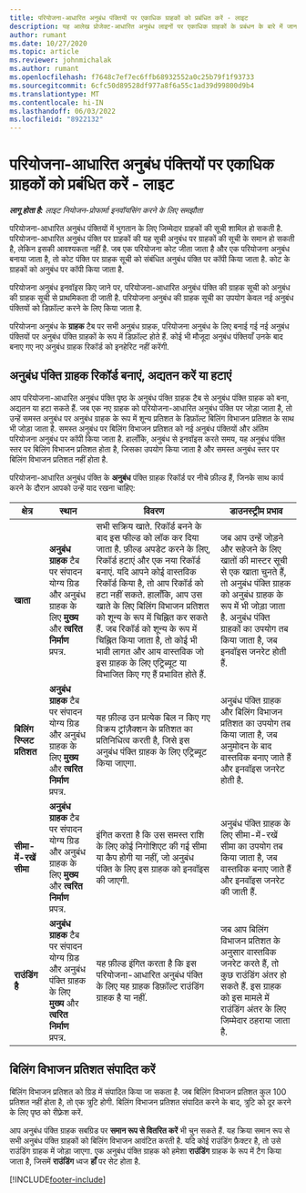 ```yaml
---
title: परियोजना-आधारित अनुबंध पंक्तियों पर एकाधिक ग्राहकों को प्रबंधित करें - लाइट
description: यह आलेख प्रोजेक्ट-आधारित अनुबंध लाइनों पर एकाधिक ग्राहकों के प्रबंधन के बारे में जानकारी प्रदान करता है।
author: rumant
ms.date: 10/27/2020
ms.topic: article
ms.reviewer: johnmichalak
ms.author: rumant
ms.openlocfilehash: f7648c7ef7ec6ffb68932552a0c25b79f1f93733
ms.sourcegitcommit: 6cfc50d89528df977a8f6a55c1ad39d99800d9b4
ms.translationtype: MT
ms.contentlocale: hi-IN
ms.lasthandoff: 06/03/2022
ms.locfileid: "8922132"
---
```

# <a name="manage-multiple-customers-on-project-based-contract-lines---lite"></a>परियोजना-आधारित अनुबंध पंक्तियों पर एकाधिक ग्राहकों को प्रबंधित करें - लाइट

_**लागू होता है:** लाइट नियोजन-प्रोफार्मा इनवॉयसिंग करने के लिए समझौता_

परियोजना-आधारित अनुबंध पंक्तियों में भुगतान के लिए जिम्मेदार ग्राहकों की सूची शामिल हो सकती है. परियोजना-आधारित अनुबंध पंक्ति पर ग्राहकों की यह सूची अनुबंध पर ग्राहकों की सूची के समान हो सकती है, लेकिन इसकी आवश्यकता नहीं है. जब एक परियोजना कोट जीता जाता है और एक परियोजना अनुबंध बनाया जाता है, तो कोट पंक्ति पर ग्राहक सूची को संबंधित अनुबंध पंक्ति पर कॉपी किया जाता है. कोट के ग्राहकों को अनुबंध पर कॉपी किया जाता है.

परियोजना अनुबंध इनवॉइस किए जाने पर, परियोजना-आधारित अनुबंध पंक्ति की ग्राहक सूची को अनुबंध की ग्राहक सूची से प्राथमिकता दी जाती है. परियोजना अनुबंध की ग्राहक सूची का उपयोग केवल नई अनुबंध पंक्तियों को डिफ़ॉल्ट करने के लिए किया जाता है.

परियोजना अनुबंध के **ग्राहक** टैब पर सभी अनुबंध ग्राहक, परियोजना अनुबंध के लिए बनाई गई नई अनुबंध पंक्तियों पर अनुबंध पंक्ति ग्राहकों के रूप में डिफ़ॉल्ट होते हैं. कोई भी मौजूदा अनुबंध पंक्तियाँ उनके बाद बनाए गए नए अनुबंध ग्राहक रिकॉर्ड को इनहेरिट नहीं करेंगी.

## <a name="create-update-or-delete-a-contract-line-customer-record"></a>अनुबंध पंक्ति ग्राहक रिकॉर्ड बनाएं, अद्यतन करें या हटाएं

आप परियोजना-आधारित अनुबंध पंक्ति पृष्ठ के अनुबंध पंक्ति ग्राहक टैब से अनुबंध पंक्ति ग्राहक को बना, अद्यतन या हटा सकते हैं. जब एक नए ग्राहक को परियोजना-आधारित अनुबंध पंक्ति पर जोड़ा जाता है, तो उन्हें समस्त अनुबंध पर अनुबंध ग्राहक के रूप में शून्य प्रतिशत के डिफ़ॉल्ट बिलिंग विभाजन प्रतिशत के साथ भी जोड़ा जाता है. समस्त अनुबंध पर बिलिंग विभाजन प्रतिशत को नई अनुबंध पंक्तियों और अंतिम परियोजना अनुबंध पर कॉपी किया जाता है. हालाँकि, अनुबंध से इनवॉइस करते समय, यह अनुबंध पंक्ति स्तर पर बिलिंग विभाजन प्रतिशत होता है, जिसका उपयोग किया जाता है और समस्त अनुबंध स्तर पर बिलिंग विभाजन प्रतिशत नहीं होता है.

परियोजना-आधारित अनुबंध पंक्ति के **अनुबंध** पंक्ति ग्राहक रिकॉर्ड पर नीचे फ़ील्ड हैं, जिनके साथ कार्य करने के दौरान आपको उन्हें याद रखना चाहिए:

| क्षेत्र | स्थान | विवरण | डाउनस्ट्रीम प्रभाव |
| --- | --- | --- | --- |
| **खाता** | **अनुबंध ग्राहक** टैब पर संपादन योग्य ग्रिड और अनुबंध ग्राहक के लिए **मुख्य** और **त्वरित निर्माण** प्रपत्र. | सभी सक्रिय खाते. रिकॉर्ड बनने के बाद इस फील्ड को लॉक कर दिया जाता है. फ़ील्ड अपडेट करने के लिए, रिकॉर्ड हटाएं और एक नया रिकॉर्ड बनाएं. यदि आपने कोई वास्तविक रिकॉर्ड किया है, तो आप रिकॉर्ड को हटा नहीं सकते. हालाँकि, आप उस खाते के लिए बिलिंग विभाजन प्रतिशत को शून्य के रूप में चिह्नित कर सकते हैं. जब रिकॉर्ड को शून्य के रूप में चिह्नित किया जाता है, तो कोई भी भावी लागत और आय वास्तविक जो इस ग्राहक के लिए एट्रिब्यूट या विभाजित किए गए हैं प्रभावित होते हैं. | जब आप उन्हें जोड़ने और सहेजने के लिए खातों की मास्टर सूची से एक खाता चुनते हैं, तो अनुबंध पंक्ति ग्राहक को अनुबंध ग्राहक के रूप में भी जोड़ा जाता है. अनुबंध पंक्ति ग्राहकों का उपयोग तब किया जाता है, जब इनवॉइस जनरेट होती हैं. |
| **बिलिंग स्प्लिट प्रतिशत** | **अनुबंध ग्राहक** टैब पर संपादन योग्य ग्रिड और अनुबंध ग्राहक के लिए **मुख्य** और **त्वरित निर्माण** प्रपत्र. | यह फ़ील्ड उन प्रत्येक बिल न किए गए विक्रय ट्रांज़ैक्शन के प्रतिशत का प्रतिनिधित्व करती है, जिसे इस अनुबंध पंक्ति ग्राहक के लिए एट्रिब्यूट किया जाएगा. | अनुबंध पंक्ति ग्राहक और बिलिंग विभाजन प्रतिशत का उपयोग तब किया जाता है, जब अनुमोदन के बाद वास्तविक बनाए जाते हैं और इनवॉइस जनरेट होती है. |
| **सीमा-में-रखें सीमा** | **अनुबंध ग्राहक** टैब पर संपादन योग्य ग्रिड और अनुबंध ग्राहक के लिए **मुख्य** और **त्वरित निर्माण** प्रपत्र. | इंगित करता है कि उस समस्त राशि के लिए कोई निगोशिएट की गई सीमा या कैप होगी या नहीं, जो अनुबंध पंक्ति के लिए इस ग्राहक को इनवॉइस की जाएगी. | अनुबंध पंक्ति ग्राहक के लिए सीमा-में-रखें सीमा का उपयोग तब किया जाता है, जब वास्तविक बनाए जाते हैं और इनवॉइस जनरेट की जाती हैं. |
| **राउंडिंग है** | **अनुबंध ग्राहक** टैब पर संपादन योग्य ग्रिड और अनुबंध पंक्ति ग्राहक के लिए **मुख्य** और **त्वरित निर्माण** प्रपत्र. | यह फ़ील्ड इंगित करता है कि इस परियोजना-आधारित अनुबंध पंक्ति के लिए यह ग्राहक डिफ़ॉल्ट राउंडिंग ग्राहक है या नहीं. | जब आप बिलिंग विभाजन प्रतिशत के अनुसार वास्तविक जनरेट करते हैं, तो कुछ राउंडिंग अंतर हो सकते हैं. इस ग्राहक को इस मामले में राउंडिंग अंतर के लिए जिम्मेदार ठहराया जाता है. |

## <a name="edit-billing-split-percentages"></a>बिलिंग विभाजन प्रतिशत संपादित करें

बिलिंग विभाजन प्रतिशत को ग्रिड में संपादित किया जा सकता है. जब बिलिंग विभाजन प्रतिशत कुल 100 प्रतिशत नहीं होता है, तो एक त्रुटि होगी. बिलिंग विभाजन प्रतिशत संपादित करने के बाद, त्रुटि को दूर करने के लिए पृष्ठ को रीफ़्रेश करें.

आप अनुबंध पंक्ति ग्राहक सबग्रिड पर **समान रूप से वितरित करें** भी चुन सकते हैं. यह क्रिया समान रूप से सभी अनुबंध पंक्ति ग्राहकों को बिलिंग विभाजन आवंटित करती है. यदि कोई राउंडिंग फ़ैक्टर है, तो उसे राउंडिंग ग्राहक में जोड़ा जाएगा. एक अनुबंध पंक्ति ग्राहक को हमेशा **राउंडिंग** ग्राहक के रूप में टैग किया जाता है, जिसमें **राउंडिंग** ध्वज **हाँ** पर सेट होता है.


[!INCLUDE[footer-include](../../includes/footer-banner.md)]